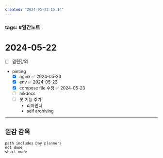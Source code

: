 ```yaml
---
created: "2024-05-22 15:14"
---
```


### tags: #일간노트
  
# 2024-05-22 
- [ ] 밀린강의
- pinting 
	- [x] nginx ✅ 2024-05-23
	- [x] env ✅ 2024-05-23
	- [x] compose file 수정 ✅ 2024-05-23
	- [ ] mkdocs
	- [ ] 봇 기능 추가
		- 리마인더
		- self archiving

---  
## 일감 감옥  
```tasks  
path includes Day planners
not done  
short mode  
```